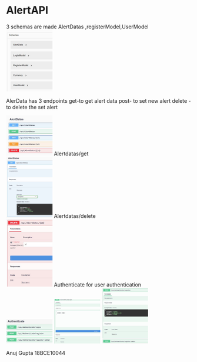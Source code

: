 # AlertAPI
3 schemas are made AlertDatas ,registerModel,UserModel <br>
<img src="screenshot/ss1.JPG" width=25% >

AlerData has 3 endpoints 
get-to get alert data
post- to set new alert
delete -to delete the set alert <br>

<img src="screenshot/ss2.JPG" width=25% >
Alertdatas/get <br>
<img src="screenshot/ss3.JPG" width=25% >
Alertdatas/delete <br>
<img src="screenshot/ss4.JPG" width=25% >
Authenticate for user authentication <br>

<img src="screenshot/ss5.JPG" width=25% >

<img src="screenshot/ss6.JPG" width=25% >
<img src="screenshot/ss7.JPG" width=25% >
 
 
 Anuj Gupta
 18BCE10044
